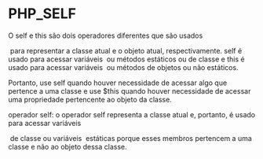 # PHP_SELF

O self e this são dois operadores diferentes que são usados 

​​ para representar a classe atual e o objeto atual, respectivamente. self é usado para acessar variáveis
​​ ou métodos estáticos ou de classe e this é usado para acessar variáveis
​​ ou métodos de objetos ou não estáticos.

Portanto, use self quando houver necessidade de acessar algo que pertence a uma classe e use $this 
quando houver necessidade de acessar uma propriedade pertencente ao objeto da classe.

operador self: o operador self representa a classe atual e, portanto, é usado para acessar variáveis 

​​ de classe ou variáveis
​​ estáticas porque esses membros pertencem a uma classe e não ao objeto dessa classe.

